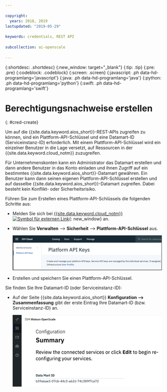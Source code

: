 ```yaml
---

copyright:
  years: 2018, 2019
lastupdated: "2019-05-29"

keywords: credentials, REST API

subcollection: ai-openscale

---
```


{:shortdesc: .shortdesc}
{:new_window: target="_blank"}
{:tip: .tip}
{:pre: .pre}
{:codeblock: .codeblock}
{:screen: .screen}
{:javascript: .ph data-hd-programlang='javascript'}
{:java: .ph data-hd-programlang='java'}
{:python: .ph data-hd-programlang='python'}
{:swift: .ph data-hd-programlang='swift'}

# Berechtigungsnachweise erstellen
{: #cred-create}

Um auf die {{site.data.keyword.aios_short}}-REST-APIs zugreifen zu können, sind ein Plattform-API-Schlüssel und eine Datamart-ID (Serviceinstanz-ID) erforderlich. Mit einem Plattform-API-Schlüssel wird ein einzelner Benutzer in die Lage versetzt, auf Ressourcen in der {{site.data.keyword.cloud_notm}} zuzugreifen.

Für Unternehmenskonten kann ein Administrator das Datamart erstellen und dann andere Benutzer in das Konto einladen und ihnen Zugriff auf ein bestimmtes {{site.data.keyword.aios_short}}-Datamart gewähren. Ein Benutzer kann dann seinen eigenen Plattform-API-Schlüssel erstellen und auf dasselbe {{site.data.keyword.aios_short}}-Datamart zugreifen. Dabei besteht kein Konflikt- oder Sicherheitsrisiko.

Führen Sie zum Erstellen eines Plattform-API-Schlüssels die folgenden Schritte aus:

- Melden Sie sich bei [{{site.data.keyword.cloud_notm}} ![Symbol für externen Link](../../icons/launch-glyph.svg "Symbol für externen Link")](https://{DomainName}){: new_window} an.

- Wählen Sie **Verwalten** --> **Sicherheit** --> **Plattform-API-Schlüssel** aus.

    ![Plattform-API-Schlüssel](images/cred-api-key.png)

- Erstellen und speichern Sie einen Plattform-API-Schlüssel.

Sie finden Sie Ihre Datamart-ID (oder Serviceinstanz-ID):

- Auf der Seite {{site.data.keyword.aios_short}} **Konfiguration --> Zusammenfassung** gibt der erste Eintrag Ihre Datamart-ID (bzw. Serviceinstanz-ID) an.

    ![Datamart-ID](images/data-mart-id.png)
